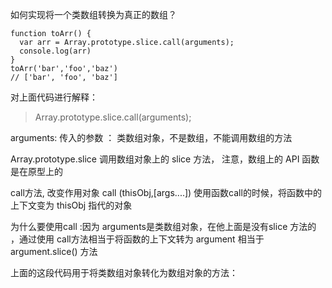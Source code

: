如何实现将一个类数组转换为真正的数组？
```
function toArr() {
  var arr = Array.prototype.slice.call(arguments);
  console.log(arr)
}
toArr('bar','foo','baz')
// ['bar', 'foo', 'baz']
```

对上面代码进行解释：
> Array.prototype.slice.call(arguments);
>
arguments: 传入的参数 ： 类数组对象，不是数组，不能调用数组的方法

Array.prototype.slice 调用数组对象上的 slice 方法， 注意，数组上的 API 函数是在原型上的

call方法, 改变作用对象 call (thisObj,[args....])  使用函数call的时候，将函数中的上下文变为 thisObj 指代的对象

为什么要使用call :因为 arguments是类数组对象，在他上面是没有slice 方法的 ，通过使用 call方法相当于将函数的上下文转为 argument
相当于 argument.slice() 方法

上面的这段代码用于将类数组对象转化为数组对象的方法：

